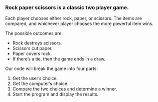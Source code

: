 <h3>Rock paper scissors is a classic two player game.</h3> 
Each player chooses either rock, paper, or scissors. The items are compared, and whichever player chooses the more powerful item wins.

The possible outcomes are:

<ul>
<li>Rock destroys scissors.</li>
<li>Scissors cut paper.</li>
<li>Paper covers rock.</li>
<li>If there’s a tie, then the game ends in a draw.</li>
</ul>
Our code will break the game into four parts:

<ol>
<li>Get the user’s choice.</li>
<li>Get the computer’s choice.</li>
<li>Compare the two choices and determine a winner.</li>
<li>Start the program and display the results.</li>
</ol>